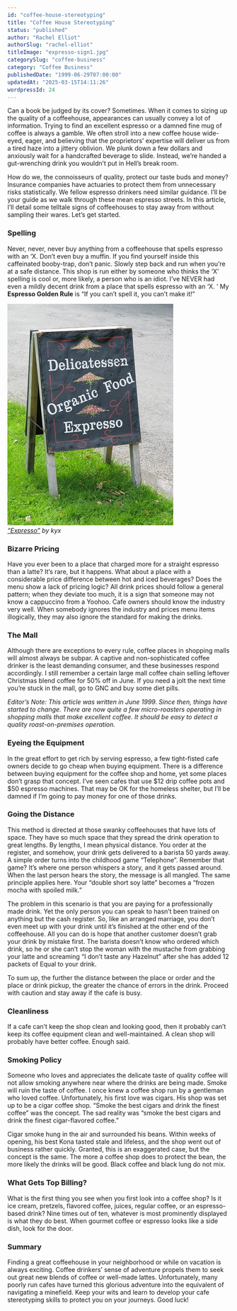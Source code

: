 ```yaml
---
id: "coffee-house-stereotyping"
title: "Coffee House Stereotyping"
status: "published"
author: "Rachel Elliot"
authorSlug: "rachel-elliot"
titleImage: "expresso-sign1.jpg"
categorySlug: "coffee-business"
category: "Coffee Business"
publishedDate: "1999-06-29T07:00:00"
updatedAt: "2025-03-15T14:11:26"
wordpressId: 24
---
```


Can a book be judged by its cover? Sometimes. When it comes to sizing up the quality of a coffeehouse, appearances can usually convey a lot of information. Trying to find an excellent espresso or a damned fine mug of coffee is always a gamble. We often stroll into a new coffee house wide-eyed, eager, and believing that the proprietors’ expertise will deliver us from a tired haze into a jittery oblivion. We plunk down a few dollars and anxiously wait for a handcrafted beverage to slide. Instead, we’re handed a gut-wrenching drink you wouldn’t put in Hell’s break room.

How do we, the connoisseurs of quality, protect our taste buds and money? Insurance companies have actuaries to protect them from unnecessary risks statistically. We fellow espresso drinkers need similar guidance. I’ll be your guide as we walk through these mean espresso streets. In this article, I’ll detail some telltale signs of coffeehouses to stay away from without sampling their wares. Let’s get started.

### Spelling

Never, never, never buy anything from a coffeehouse that spells espresso with an ‘X. Don’t even buy a muffin. If you find yourself inside this caffeinated booby-trap, don’t panic. Slowly step back and run when you’re at a safe distance. This shop is run either by someone who thinks the ‘X’ spelling is cool or, more likely, a person who is an idiot. I’ve NEVER had even a mildly decent drink from a place that spells espresso with an ‘X. ‘ My **Espresso Golden Rule** is “If you can’t spell it, you can’t make it!”

![expresso sign](expresso-sign1.jpg)  
*[“Expresso”](https://www.flickr.com/photos/kyz/2732787231/in/photostream/) by kyx*

### Bizarre Pricing

Have you ever been to a place that charged more for a straight espresso than a latte? It’s rare, but it happens. What about a place with a considerable price difference between hot and iced beverages? Does the menu show a lack of pricing logic? All drink prices should follow a general pattern; when they deviate too much, it is a sign that someone may not know a cappuccino from a Yoohoo. Cafe owners should know the industry very well. When somebody ignores the industry and prices menu items illogically, they may also ignore the standard for making the drinks.

### The Mall

Although there are exceptions to every rule, coffee places in shopping malls will almost always be subpar. A captive and non-sophisticated coffee drinker is the least demanding consumer, and these businesses respond accordingly. I still remember a certain large mall coffee chain selling leftover Christmas blend coffee for 50% off in June. If you need a jolt the next time you’re stuck in the mall, go to GNC and buy some diet pills.

*Editor’s Note: This article was written in June 1999. Since then, things have started to change. There are now quite a few micro-roasters operating in shopping malls that make excellent coffee. It should be easy to detect a quality roast-on-premises operation.*

### Eyeing the Equipment

In the great effort to get rich by serving espresso, a few tight-fisted cafe owners decide to go cheap when buying equipment. There is a difference between buying equipment for the coffee shop and home, yet some places don’t grasp that concept. I’ve seen cafes that use $12 drip coffee pots and $50 espresso machines. That may be OK for the homeless shelter, but I’ll be damned if I’m going to pay money for one of those drinks.

### Going the Distance

This method is directed at those swanky coffeehouses that have lots of space. They have so much space that they spread the drink operation to great lengths. By lengths, I mean physical distance. You order at the register, and somehow, your drink gets delivered to a barista 50 yards away. A simple order turns into the childhood game “Telephone”. Remember that game? It’s where one person whispers a story, and it gets passed around. When the last person hears the story, the message is all mangled. The same principle applies here. Your “double short soy latte” becomes a “frozen mocha with spoiled milk.”

The problem in this scenario is that you are paying for a professionally made drink. Yet the only person you can speak to hasn’t been trained on anything but the cash register. So, like an arranged marriage, you don’t even meet up with your drink until it’s finished at the other end of the coffeehouse. All you can do is hope that another customer doesn’t grab your drink by mistake first. The barista doesn’t know who ordered which drink, so he or she can’t stop the woman with the mustache from grabbing your latte and screaming “I don’t taste any Hazelnut” after she has added 12 packets of Equal to your drink.

To sum up, the further the distance between the place or order and the place or drink pickup, the greater the chance of errors in the drink. Proceed with caution and stay away if the cafe is busy.

### Cleanliness

If a cafe can’t keep the shop clean and looking good, then it probably can’t keep its coffee equipment clean and well-maintained. A clean shop will probably have better coffee. Enough said.

### Smoking Policy

Someone who loves and appreciates the delicate taste of quality coffee will not allow smoking anywhere near where the drinks are being made. Smoke will ruin the taste of coffee. I once knew a coffee shop run by a gentleman who loved coffee. Unfortunately, his first love was cigars. His shop was set up to be a cigar coffee shop. “Smoke the best cigars and drink the finest coffee” was the concept. The sad reality was “smoke the best cigars and drink the finest cigar-flavored coffee.”

Cigar smoke hung in the air and surrounded his beans. Within weeks of opening, his best Kona tasted stale and lifeless, and the shop went out of business rather quickly. Granted, this is an exaggerated case, but the concept is the same. The more a coffee shop does to protect the bean, the more likely the drinks will be good. Black coffee and black lung do not mix.

### What Gets Top Billing?

What is the first thing you see when you first look into a coffee shop? Is it ice cream, pretzels, flavored coffee, juices, regular coffee, or an espresso-based drink? Nine times out of ten, whatever is most prominently displayed is what they do best. When gourmet coffee or espresso looks like a side dish, look for the door.

### Summary

Finding a great coffeehouse in your neighborhood or while on vacation is always exciting. Coffee drinkers’ sense of adventure propels them to seek out great new blends of coffee or well-made lattes. Unfortunately, many poorly run cafes have turned this glorious adventure into the equivalent of navigating a minefield. Keep your wits and learn to develop your cafe stereotyping skills to protect you on your journeys. Good luck!